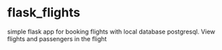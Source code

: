 # flask_flights

simple flask app for booking flights with local database postgresql. 
View flights and passengers in the flight
